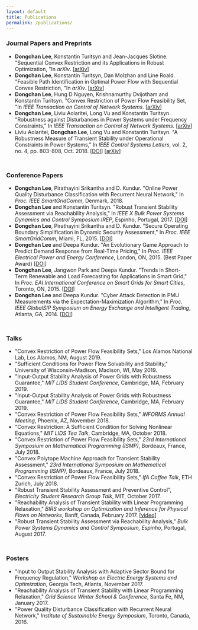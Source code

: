 ```yaml
---
layout: default
title: Publications
permalink: /publications/
---
```


### **Journal Papers and Preprints**
- **Dongchan Lee**, Konstantin Turitsyn and Jean-Jacques Slotine. "Sequential Convex Restriction and its Applications in Robust Optimization, "In *arXiv*. [[arXiv](https://arxiv.org/abs/1909.01778)]
- **Dongchan Lee**, Konstantin Turitsyn, Dan Molzhan and Line Roald. "Feasible Path Identification in Optimal Power Flow with Sequential Convex Restriction, "In *arXiv*. [[arXiv](https://arxiv.org/abs/1906.09483)]
- **Dongchan Lee**, Hung D Nguyen, Krishnamurthy Dvijotham and Konstantin Turitsyn. "Convex Restriction of Power Flow Feasibility Set, "In *IEEE Transaction on Control of Network Systems*. [[arXiv](https://arxiv.org/abs/1803.00818)]
- **Dongchan Lee**, Liviu Aolaritei, Long Vu and Konstantin Turitsyn. "Robustness against Disturbances in Power Systems under Frequency Constraints," In *IEEE Transaction on Control of Network Systems*. [[arXiv](https://arxiv.org/abs/1803.00817)]
- Liviu Aolaritei, **Dongchan Lee**, Long Vu and Konstantin Turitsyn. "A Robustness Measure of Transient Stability under Operational Constraints in Power Systems," In *IEEE Control Systems Letters*, vol. 2, no. 4, pp. 803-808, Oct. 2018. [[DOI](https://ieeexplore.ieee.org/document/8386649)] [[arXiv](https://arxiv.org/abs/1803.02896)]

<hr style="height:10px; visibility:hidden;" />

### **Conference Papers**
- **Dongchan Lee**, Pirathayini Srikantha and D. Kundur. "Online Power Quality Disturbance Classification with Recurrent Neural Network," In *Proc. IEEE SmartGridComm*, Denmark, 2018.
- **Dongchan Lee** and Konstantin Turitsyn. "Robust Transient Stability Assessment via Reachability Analysis," In *IEEE X Bulk Power Systems Dynamics and Control Symposium IREP*, Espinho, Portugal, 2017. [[DOI](http://irep2017.inesctec.pt/conference-papers/conference-papers/paper30j8q1oifh.pdf)]
- **Dongchan Lee**, Pirathayini Srikantha and D. Kundur. "Secure Operating Boundary Simplification in Dynamic Security Assessment," In *Proc. IEEE SmartGridComm*, Miami, FL, 2015. [[DOI](https://ieeexplore.ieee.org/abstract/document/7436280)]
- **Dongchan Lee** and Deepa Kundur. "An Evolutionary Game Approach to Predict Demand Response from Real-Time Pricing," In *Proc. IEEE Electrical Power and Energy Conference*, London, ON, 2015. (Best Paper Award) [[DOI](https://ieeexplore.ieee.org/abstract/document/7379949)]
- **Dongchan Lee**, Jangwon Park and Deepa Kundur. "Trends in Short-Term Renewable and Load Forecasting for Applications in Smart Grid," In *Proc. EAI International Conference on Smart Grids for Smart Cities*, Toronto, ON, 2015. [[DOI](https://link.springer.com/chapter/10.1007/978-3-319-33681-7_24)]
- **Dongchan Lee** and Deepa Kundur. "Cyber Attack Detection in PMU Measurements via the Expectation-Maximization Algorithm," In *Proc. IEEE GlobalSIP Symposium on Energy Exchange and Intelligent Trading*, Atlanta, GA, 2014. [[DOI](https://ieeexplore.ieee.org/document/7032111?tp=&arnumber=7032111&url=http:%2F%2Fieeexplore.ieee.org%2Fxpls%2Fabs_all.jsp%3Farnumber%3D7032111)]

<hr style="height:10px; visibility:hidden;" />

### **Talks**
- "Convex Restriction of Power Flow Feasibility Sets," Los Alamos National Lab, Los Alamos, NM, August 2019.
- "Sufficient Conditions for Power Flow Solvability and Stability," University of Wisconsin-Madison, Madison, WI, May 2019.
- "Input-Output Stability Analysis of Power Grids with Robustness Guarantee," *MIT LIDS Student Conference*, Cambridge, MA, February 2019.
- "Input-Output Stability Analysis of Power Grids with Robustness Guarantee," *MIT LIDS Student Conference*, Cambridge, MA, February 2019.
- "Convex Restriction of Power Flow Feasibility Sets," *INFORMS Annual Meeting*, Phoenix, AZ, November 2018.
- "Convex Restriction: A Sufficient Condition for Solving Nonlinear Equations," *MIT LIDS Tea Talk*, Cambridge, MA, October 2018.
- "Convex Restriction of Power Flow Feasibility Sets," *23rd International Symposium on Mathematical Programming (ISMP)*, Bordeaux, France, July 2018.
- "Convex Polytope Machine Approach for Transient Stability Assessment," *23rd International Symposium on Mathematical Programming (ISMP)*, Bordeaux, France, July 2018.
- "Convex Restriction of Power Flow Feasibility Sets," *IfA Coffee Talk*, ETH Zurich, July 2018.
- "Robust Transient Stability Assessment and Preventive Control", *Electricity Student Research Group Talk*, MIT, October 2017.
- "Reachability Analysis of Transient Stability with Linear Programming Relaxation," *BIRS workshop on Optimization and Inference for Physical Flows on Networks*, Banff, Canada, February 2017. [[video](http://www.birs.ca/events/2017/5-day-workshops/17w5165/videos/watch/201703061724-Lee.html)]
- "Robust Transient Stability Assessment via Reachability Analysis," *Bulk Power Systems Dynamics and Control Symposium, Espinho*, Portugal, August 2017.


<hr style="height:10px; visibility:hidden;" />

### **Posters**
- "Input to Output Stability Analysis with Adaptive Sector Bound for Frequency Regulation," *Workshop on Electric Energy Systems and Optimization*, Georgia Tech, Atlanta, November 2017.
- "Reachability Analysis of Transient Stability with Linear Programming Relaxation," *Grid Science Winter School & Conference*, Santa Fe, NM, January 2017.
- "Power Quality Disturbance Classification with Recurrent Neural Network," *Institute of Sustainable Energy Symposium*, Toronto, Canada, 2016.
